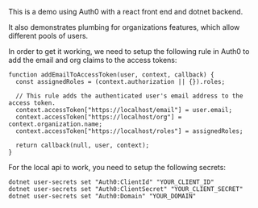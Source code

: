 This is a demo using Auth0 with a react front end and dotnet backend.

It also demonstrates plumbing for organizations features, which allow different pools of users.

In order to get it working, we need to setup the following rule in Auth0 to add the email and org claims to the access tokens:
```
function addEmailToAccessToken(user, context, callback) {
  const assignedRoles = (context.authorization || {}).roles;

  // This rule adds the authenticated user's email address to the access token.
  context.accessToken["https://localhost/email"] = user.email;
  context.accessToken["https://localhost/org"] = context.organization.name;
  context.accessToken["https://localhost/roles"] = assignedRoles;

  return callback(null, user, context);
}
```

For the local api to work, you need to setup the following secrets:
```
dotnet user-secrets set "Auth0:ClientId" "YOUR_CLIENT_ID"
dotnet user-secrets set "Auth0:ClientSecret" "YOUR_CLIENT_SECRET"
dotnet user-secrets set "Auth0:Domain" "YOUR_DOMAIN"
```